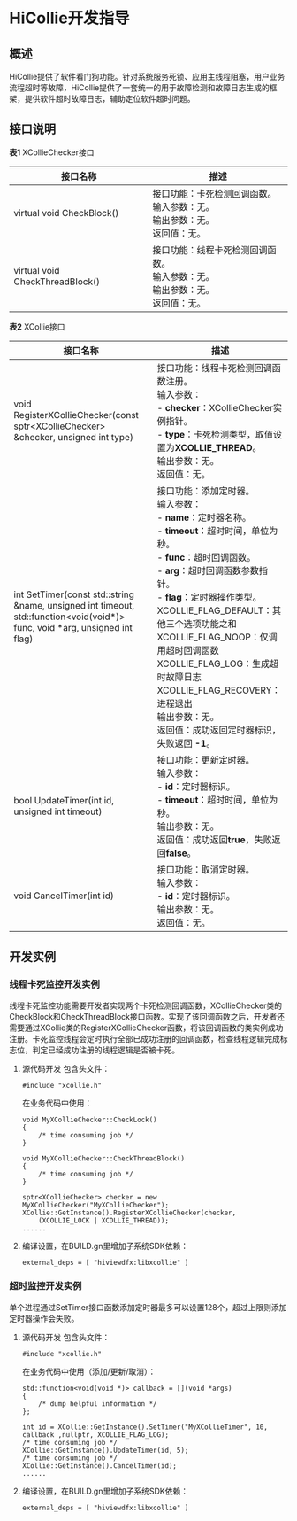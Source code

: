 # HiCollie开发指导


## 概述

HiCollie提供了软件看门狗功能。针对系统服务死锁、应用主线程阻塞，用户业务流程超时等故障，HiCollie提供了一套统一的用于故障检测和故障日志生成的框架，提供软件超时故障日志，辅助定位软件超时问题。


## 接口说明

  **表1** XCollieChecker接口

| 接口名称 | 描述 |
| -------- | -------- |
| virtual void CheckBlock() | 接口功能：卡死检测回调函数。<br/>输入参数：无。<br/>输出参数：无。<br/>返回值：无。 |
| virtual void CheckThreadBlock() | 接口功能：线程卡死检测回调函数。<br/>输入参数：无。<br/>输出参数：无。<br/>返回值：无。 |


  **表2** XCollie接口

| 接口名称 | 描述 |
| -------- | -------- |
| void RegisterXCollieChecker(const sptr&lt;XCollieChecker&gt; &amp;checker, unsigned int type) | 接口功能：线程卡死检测回调函数注册。<br/>输入参数：<br/>- **checker**：XCollieChecker实例指针。<br/>- **type**：卡死检测类型，取值设置为**XCOLLIE_THREAD**。<br/>输出参数：无。<br/>返回值：无。 |
| int SetTimer(const std::string &amp;name, unsigned int timeout, std::function&lt;void(void*)&gt; func, void *arg, unsigned int flag) | 接口功能：添加定时器。<br/>输入参数：<br/>- **name**：定时器名称。<br/>- **timeout**：超时时间，单位为秒。<br/>- **func**：超时回调函数。<br/>- **arg**：超时回调函数参数指针。<br/>- **flag**：定时器操作类型。<br/>  XCOLLIE_FLAG_DEFAULT：其他三个选项功能之和<br/>  XCOLLIE_FLAG_NOOP：仅调用超时回调函数<br/>  XCOLLIE_FLAG_LOG：生成超时故障日志<br/>  XCOLLIE_FLAG_RECOVERY：进程退出<br/>输出参数：无。<br/>返回值：成功返回定时器标识，失败返回 **-1**。 |
| bool UpdateTimer(int id, unsigned int timeout) | 接口功能：更新定时器。<br/>输入参数：<br/>- **id**：定时器标识。<br/>- **timeout**：超时时间，单位为秒。<br/>输出参数：无。<br/>返回值：成功返回**true**，失败返回**false**。 |
| void CancelTimer(int id) | 接口功能：取消定时器。<br/>输入参数：<br/>- **id**：定时器标识。<br/>输出参数：无。<br/>返回值：无。 |


## 开发实例


### 线程卡死监控开发实例

线程卡死监控功能需要开发者实现两个卡死检测回调函数，XCollieChecker类的CheckBlock和CheckThreadBlock接口函数。实现了该回调函数之后，开发者还需要通过XCollie类的RegisterXCollieChecker函数，将该回调函数的类实例成功注册。卡死监控线程会定时执行全部已成功注册的回调函数，检查线程逻辑完成标志位，判定已经成功注册的线程逻辑是否被卡死。

1. 源代码开发
     包含头文件：
     
   ```
   #include "xcollie.h"
   ```

   在业务代码中使用：

   
   ```
   void MyXCollieChecker::CheckLock()
   {
       /* time consuming job */
   }
       
   void MyXCollieChecker::CheckThreadBlock()
   {
       /* time consuming job */
   }
       
   sptr<XCollieChecker> checker = new MyXCollieChecker("MyXCollieChecker");
   XCollie::GetInstance().RegisterXCollieChecker(checker, 
       (XCOLLIE_LOCK | XCOLLIE_THREAD));
   ......
   ```

2. 编译设置，在BUILD.gn里增加子系统SDK依赖：
   
   ```
   external_deps = [ "hiviewdfx:libxcollie" ]
   ```


### 超时监控开发实例

单个进程通过SetTimer接口函数添加定时器最多可以设置128个，超过上限则添加定时器操作会失败。

1. 源代码开发
     包含头文件：
     
   ```
   #include "xcollie.h"
   ```

     在业务代码中使用（添加/更新/取消）：
   
   ```
   std::function<void(void *)> callback = [](void *args)
   {
       /* dump helpful information */
   };
       
   int id = XCollie::GetInstance().SetTimer("MyXCollieTimer", 10, callback ,nullptr, XCOLLIE_FLAG_LOG);
   /* time consuming job */
   XCollie::GetInstance().UpdateTimer(id, 5);
   /* time consuming job */
   XCollie::GetInstance().CancelTimer(id);
   ......
   ```

2. 编译设置，在BUILD.gn里增加子系统SDK依赖：
   
   ```
   external_deps = [ "hiviewdfx:libxcollie" ]
   ```
